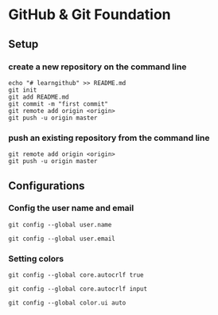 # GitHub & Git Foundation

## Setup

### create a new repository on the command line

```Git
echo "# learngithub" >> README.md
git init
git add README.md
git commit -m "first commit"
git remote add origin <origin>
git push -u origin master
```

### push an existing repository from the command line

```Git
git remote add origin <origin>
git push -u origin master
```

## Configurations

### Config the user name and email

```Git
git config --global user.name

git config --global user.email

```

### Setting colors

```Git
git config --global core.autocrlf true

git config --global core.autocrlf input

git config --global color.ui auto

```

